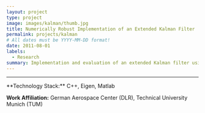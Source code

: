 ```yaml
---
layout: project
type: project
image: images/kalman/thumb.jpg
title: Numerically Robust Implementation of an Extended Kalman Filter
permalink: projects/kalman
# All dates must be YYYY-MM-DD format!
date: 2011-08-01
labels:
  - Research
summary: Implementation and evaluation of an extended Kalman filter using a numerically robust UD-factorization and computation in its update and prediction step.
---
```


<!--<a href="https://raw.githubusercontent.com/SebastianRiedel/sebastianriedel.github.io/master/images/logview/logview.png" class="ui large right floated rounded image">
  <img src="../images/template_thumb.jpg">
</a>

 and therefore provide more robust scene perception

This should be a one or two sentence introduction to what the project is about and what the goal was. A bit more would be good for better formatting and that the next headline is full width. I can even add a third sentence so which explain why this is important or what I gained from this project in terms of lessons learned or what I found interesting about it.

### Accomplishments, Highlights, Responsibilities
- bullet one
- bullet two
- bullet three

### References, Further Material
- [1] Guerin, Kelleher R., Sebastian D. Riedel, Jonathan Bohren, and Gregory D. Hager. <a href="https://ieeexplore.ieee.org/abstract/document/6942739">"Adjutant: A framework for flexible human-machine collaborative systems."</a> In 2014 IEEE/RSJ International Conference on Intelligent Robots and Systems, pp. 1392-1399. IEEE, 2014.
- [2] bullet two
-->

<hr>
**Technology Stack:** C++, Eigen, Matlab

**Work Affiliation:** German Aerospace Center (DLR), Technical University Munich (TUM)
